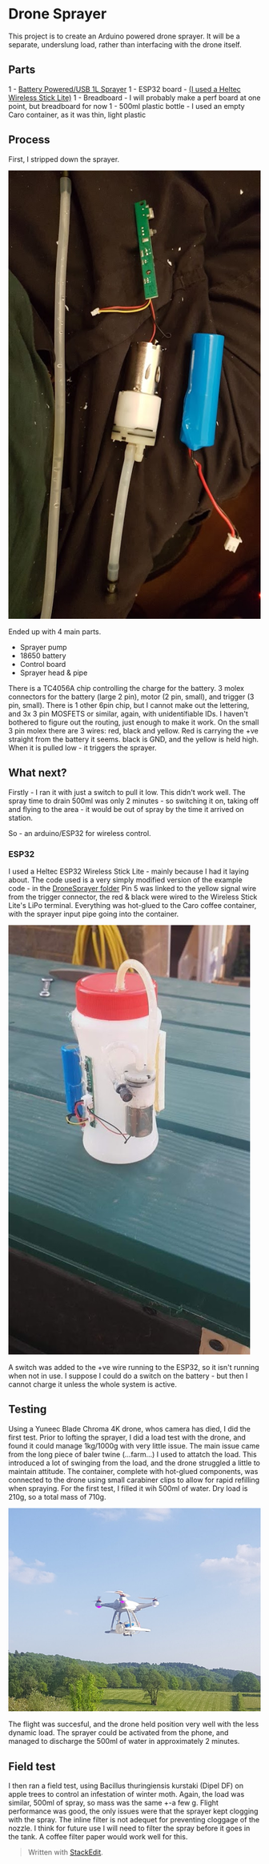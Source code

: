 
# Drone Sprayer
This project is to create an Arduino powered drone sprayer. It will be a separate, underslung load, rather than interfacing with the drone itself.

## Parts
1 - [Battery Powered/USB 1L Sprayer](https://www.amazon.co.uk/dp/B083M8X6PG/ref=cm_sw_em_r_mt_)
1 - ESP32 board - [(I used a Heltec Wireless Stick Lite)](https://heltec.org/project/wireless-stick-lite/)
1 - Breadboard - I will probably make a perf board at one point, but breadboard for now
1 - 500ml plastic bottle - I used an empty Caro container, as it was thin, light plastic

## Process

First, I stripped down the sprayer. 

![Stripped sprayer](20191004_200301.jpg)

Ended up with 4 main parts.

- Sprayer pump
- 18650 battery
- Control board
- Sprayer head & pipe

There is a TC4056A chip controlling the charge for the battery. 3 molex connectors for the battery (large 2 pin), motor (2 pin, small), and trigger (3 pin, small).
There is 1 other 6pin chip, but I cannot make out the lettering, and 3x 3 pin MOSFETS or similar, again, with unidentifiable IDs. I haven't bothered to figure out the routing, just enough to make it work.
On the small 3 pin molex there are 3 wires: red, black and yellow. Red is carrying the +ve straight from the battery it seems. black is GND, and the yellow is held high. When it is pulled low - it triggers the sprayer.


## What next?
Firstly - I ran it with just a switch to pull it low. This didn't work well. The spray time to drain 500ml was only 2 minutes - so switching it on, taking off and flying to the area - it would be out of spray by the time it arrived on station.

So - an arduino/ESP32 for wireless control.

### ESP32
I used a Heltec ESP32 Wireless Stick Lite - mainly because I had it laying about. 
The code used is a very simply modified version of the example code - in the [DroneSprayer folder](https://github.com/Skipper-is/Drone-Sprayer/tree/master/DroneSprayer)
Pin 5 was linked to the yellow signal wire from the trigger connector, the red & black were wired to the Wireless Stick Lite's LiPo terminal. 
Everything was hot-glued to the Caro coffee container, with the sprayer input pipe going into the container.

![Interesting looking job](20200424_175514.jpg)

A switch was added to the +ve wire running to the ESP32, so it isn't running when not in use. I suppose I could do a switch on the battery - but then I cannot charge it unless the whole system is active.

## Testing

Using a Yuneec Blade Chroma 4K drone, whos camera has died, I did the first test. Prior to lofting the sprayer, I did a load test with the drone, and found it could manage 1kg/1000g with very little issue. The main issue came from the long piece of baler twine (...farm...) I used to attatch the load. This introduced a lot of swinging from the load, and the drone struggled a little to maintain attitude. 
The container, complete with hot-glued components, was connected to the drone using small carabiner clips to allow for rapid refilling when spraying. 
For the first test, I filled it wih 500ml of water. Dry load is 210g, so a total mass of 710g. 

![Drone spraying](Spraying.png)

The flight was succesful, and the drone held position very well with the less dynamic load. The sprayer could be activated from the phone, and managed to discharge the 500ml of water in approximately 2 minutes. 

## Field test
I then ran a field test, using Bacillus thuringiensis kurstaki (Dipel DF) on apple trees to control an infestation of winter moth. Again, the load was similar, 500ml of spray, so mass was the same +-a few g. 
Flight performance was good, the only issues were that the sprayer kept clogging with the spray. The inline filter is not adequet for preventing cloggage of the nozzle. I think for future use I will need to filter the spray before it goes in the tank. A coffee filter paper would work well for this.

> Written with [StackEdit](https://stackedit.io/).
